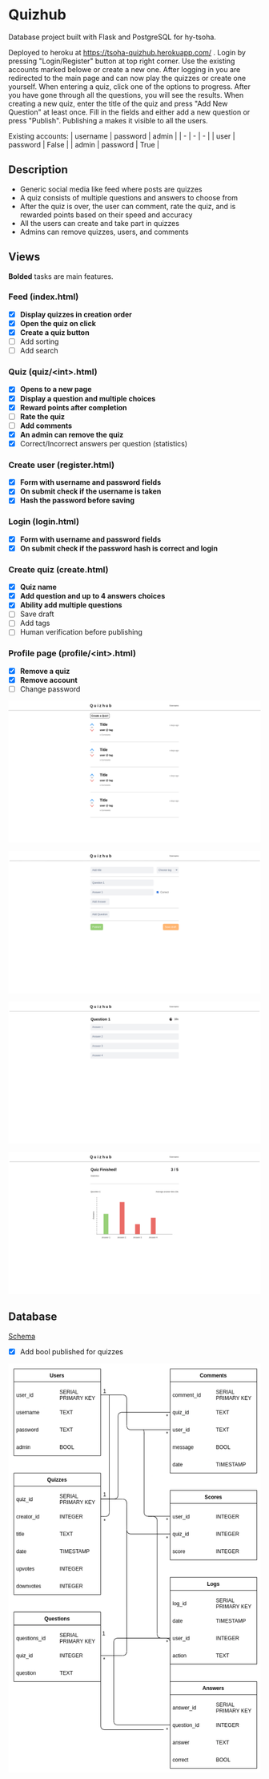 # Quizhub
Database project built with Flask and PostgreSQL for hy-tsoha.

Deployed to heroku at https://tsoha-quizhub.herokuapp.com/ . Login by pressing "Login/Register" button at top right corner. Use the existing accounts marked belowe or create a new one. After logging in you are redirected to the main page and can now play the quizzes or create one yourself. When entering a quiz, click one of the options to progress. After you have gone through all the questions, you will see the results. When creating a new quiz, enter the title of the quiz and press "Add New Question" at least once. Fill in the fields and either add a new question or press "Publish". Publishing a makes it visible to all the users. 

Existing accounts:
| username | password | admin |
| - | - | - |
| user | password | False |
| admin | password | True |

## Description
- Generic social media like feed where posts are quizzes
- A quiz consists of multiple questions and answers to choose from
- After the quiz is over, the user can comment, rate the quiz, and is rewarded points based on their speed and accuracy
- All the users can create and take part in quizzes
- Admins can remove quizzes, users, and comments

## Views
**Bolded** tasks are main features.

### Feed (index.html)
- [x] **Display quizzes in creation order**
- [x] **Open the quiz on click**
- [x] **Create a quiz button**
- [ ] Add sorting
- [ ] Add search

### Quiz (quiz/\<int>.html)
- [x] **Opens to a new page**
- [x] **Display a question and multiple choices**
- [x] **Reward points after completion**
- [ ] **Rate the quiz**
- [ ] **Add comments**
- [x] **An admin can remove the quiz**
- [x] Correct/Incorrect answers per question (statistics)

### Create user (register.html)
- [x] **Form with username and password fields**
- [x] **On submit check if the username is taken**
- [x] **Hash the password before saving**

### Login (login.html)
- [x] **Form with username and password fields**
- [x] **On submit check if the password hash is correct and login**

### Create quiz (create.html)
- [x] **Quiz name**
- [x] **Add question and up to 4 answers choices**
- [x] **Ability add multiple questions**
- [ ] Save draft
- [ ] Add tags
- [ ] Human verification before publishing

### Profile page (profile/\<int>.html)
- [x] **Remove a quiz**
- [x] **Remove account**
- [ ] Change password

![](documentation/images/index.png)

![](documentation/images/create-quiz.png)

![](documentation/images/take-quiz.png)

![](documentation/images/quiz-stats.png)

## Database

[Schema](https://github.com/jpasikainen/tsoha-quizhub/blob/master/schema.sql)

- [x] Add bool published for quizzes 

![](documentation/images/database_chart.png)
